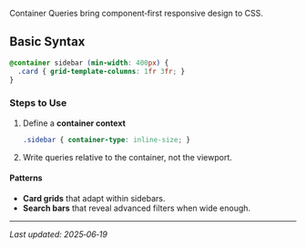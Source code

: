 Container Queries bring component‑first responsive design to CSS.

## Basic Syntax

```css
@container sidebar (min-width: 400px) {
  .card { grid-template-columns: 1fr 3fr; }
}
```

### Steps to Use

1. Define a **container context**
   ```css
   .sidebar { container-type: inline-size; }
   ```
2. Write queries relative to the container, not the viewport.

#### Patterns

- **Card grids** that adapt within sidebars.
- **Search bars** that reveal advanced filters when wide enough.

---

_Last updated: 2025‑06‑19_
